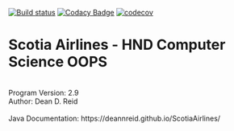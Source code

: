 [![Build status](https://ci.appveyor.com/api/projects/status/g25841ojxnh8qka0?svg=true)](https://ci.appveyor.com/project/deannreid/scotiaairlines)
[![Codacy Badge](https://api.codacy.com/project/badge/Grade/ea28f7722f384934bd1c04f320631613)](https://www.codacy.com/app/deannreid/ScotiaAirlines?utm_source=github.com&amp;utm_medium=referral&amp;utm_content=deannreid/ScotiaAirlines&amp;utm_campaign=Badge_Grade)
[![codecov](https://codecov.io/gh/deannreid/ScotiaAirlines/branch/master/graph/badge.svg)](https://codecov.io/gh/deannreid/ScotiaAirlines)

<h1> Scotia Airlines - HND Computer Science OOPS</h1>
 <br>Program Version: 2.9
 <br>Author: Dean D. Reid
<br>
<br>
Java Documentation: https://deannreid.github.io/ScotiaAirlines/
